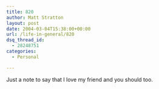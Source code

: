 ```yaml
---
title: 820
author: Matt Stratton
layout: post
date: 2004-03-04T15:38:00+00:00
url: /life-in-general/820
dsq_thread_id:
  - 28248751
categories:
  - Personal

---
```

Just a note to say that I love my friend and you should too.